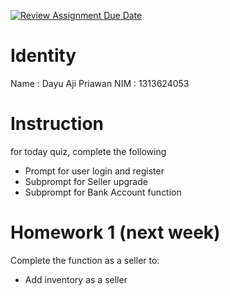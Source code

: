 [![Review Assignment Due Date](https://classroom.github.com/assets/deadline-readme-button-22041afd0340ce965d47ae6ef1cefeee28c7c493a6346c4f15d667ab976d596c.svg)](https://classroom.github.com/a/XF7mZCna)
# Identity
Name : Dayu Aji Priawan
NIM : 1313624053

# Instruction
for today quiz, complete the following
- Prompt for user login and register
- Subprompt for Seller upgrade
- Subprompt for Bank Account function

# Homework 1 (next week)
Complete the function as a seller to:
- Add inventory as a seller
